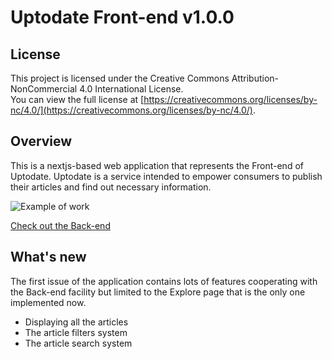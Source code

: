 # Uptodate Front-end v1.0.0

## License

This project is licensed under the Creative Commons Attribution-NonCommercial 4.0 International License.  
You can view the full license at [https://creativecommons.org/licenses/by-nc/4.0/](https://creativecommons.org/licenses/by-nc/4.0/).

## Overview

This is a nextjs-based web application that represents the Front-end of Uptodate. 
Uptodate is a service intended to empower consumers to publish their articles and find out necessary information.

![Example of work](/git/uptodate.gif)

[Check out the Back-end](https://github.com/Artem340dev/Uptodate)

## What's new

The first issue of the application contains lots of features cooperating with the Back-end facility but limited to the Explore page that is the only one implemented now.
  - Displaying all the articles
  - The article filters system
  - The article search system
